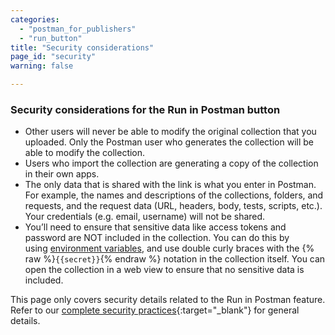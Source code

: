 ```yaml
---
categories:
  - "postman_for_publishers"
  - "run_button"
title: "Security considerations"
page_id: "security"
warning: false

---
```


### Security considerations for the Run in Postman button

*   Other users will never be able to modify the original collection that you uploaded. Only the Postman user who generates the collection will be able to modify the collection.
*   Users who import the collection are generating a copy of the collection in their own apps.
*   The only data that is shared with the link is what you enter in Postman. For example, the names and descriptions of the collections, folders, and requests, and the request data (URL, headers, body, tests, scripts, etc.). Your credentials (e.g. email, username) will not be shared.
*   You’ll need to ensure that sensitive data like access tokens and password are NOT included in the collection. You can do this by using [environment variables](/docs/postman/environments_and_globals/variables), and use double curly braces with the {% raw %}`{{secret}}`{% endraw %} notation in the collection itself. You can open the collection in a web view to ensure that no sensitive data is included.

This page only covers security details related to the Run in Postman feature. Refer to our [complete security practices](https://www.getpostman.com/security){:target="_blank"} for general details.
